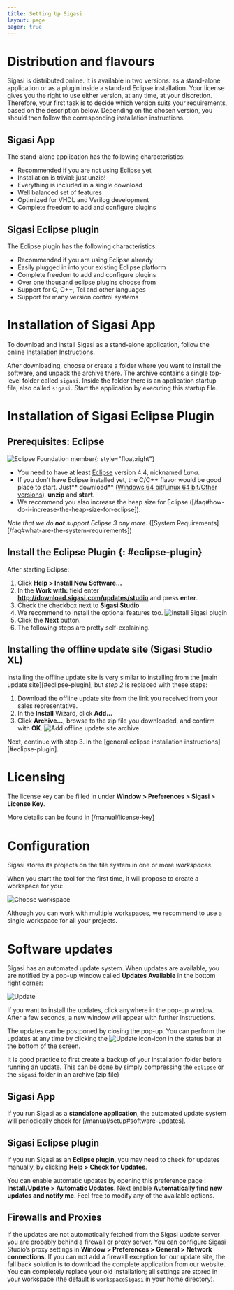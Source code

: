 ```yaml
---
title: Setting Up Sigasi
layout: page 
pager: true
---
```


# Distribution and flavours

Sigasi is distributed online. It is available in two versions: as a
stand-alone application or as a plugin inside a standard Eclipse
installation. Your license gives you the right to use either version, at
any time, at your discretion. Therefore, your first task is to decide
which version suits your requirements, based on the description below.
Depending on the chosen version, you should then follow the
corresponding installation instructions.

## Sigasi App

The stand-alone application has the following characteristics:

* Recommended if you are not using Eclipse yet
* Installation is trivial: just unzip!
* Everything is included in a single download
* Well balanced set of features
* Optimized for VHDL and Verilog development
* Complete freedom to add and configure plugins

## Sigasi Eclipse plugin

The Eclipse plugin has the following characteristics:

* Recommended if you are using Eclipse already
* Easily plugged in into your existing Eclipse platform
* Complete freedom to add and configure plugins
* Over one thousand eclipse plugins choose from
* Support for C, C++, Tcl and other languages
* Support for many version control systems

# Installation of Sigasi App

To download and install Sigasi as a stand-alone application, follow the
online [Installation
Instructions](http://www.sigasi.com/download).

After downloading, choose or create a folder where you want to install
the software, and unpack the archive there. The archive contains a
single top-level folder called `sigasi`. Inside the folder there is an
application startup file, also called `sigasi`. Start the application by
executing this startup file.

# Installation of Sigasi Eclipse Plugin

## Prerequisites: Eclipse

![Eclipse Foundation member](images/eclipse_foundationmember.png){: style="float:right"}

* You need to have at least [Eclipse](http://www.eclipse.org) version 4.4, nicknamed *Luna*.
* If you don't have Eclipse installed yet, the C/C++ flavor would be good place to start. Just** download** ([Windows 64 bit][latest-eclipse-cpp-windows64]/[Linux 64 bit][latest-eclipse-cpp-linux64]/[Other versions][latest-eclipse-cpp]), **unzip** and **start**.
* We recommend you also increase the heap size for Eclipse ([/faq#how-do-i-increase-the-heap-size-for-eclipse]).

*Note that we do **not** support Eclipse 3 any more.* ([System Requirements][/faq#what-are-the-system-requirements])

[latest-eclipse-cpp-windows64]:http://www.eclipse.org/downloads/download.php?file=/technology/epp/downloads/release/oxygen/1a/eclipse-cpp-oxygen-1a-win32-x86_64.zip
[latest-eclipse-cpp-linux64]:http://www.eclipse.org/downloads/download.php?file=/technology/epp/downloads/release/oxygen/1a/eclipse-cpp-oxygen-1a-linux-gtk-x86_64.tar.gz
[latest-eclipse-cpp]:https://www.eclipse.org/downloads/packages/eclipse-ide-cc-developers/oxygen1a

## Install the Eclipse Plugin {: #eclipse-plugin}

After starting Eclipse:

1. Click **Help > Install New Software…**
2. In the **Work with:** field enter **<http://download.sigasi.com/updates/studio>** and press **enter**.
3. Check the checkbox next to **Sigasi Studio**
4. We recommend to install the optional features too.
   ![Install Sigasi plugin](images/setup-install-plugin.png)
5. Click the **Next** button.
6. The following steps are pretty self-explaining.

## Installing the offline update site (Sigasi Studio XL)

Installing the offline update site is very similar to installing from the [main update site][#eclipse-plugin], but *step 2* is replaced with these steps:

1. Download the offline update site from the link you received from your sales representative.
2. In the **Install** Wizard, click **Add...**
3. Click **Archive...**, browse to the zip file you downloaded, and confirm with **OK**.
   ![Add offline update site archive](images/offline_update_site_add.png)

Next, continue with step 3. in the [general eclipse installation instructions][#eclipse-plugin].

# Licensing

The license key can be filled in under **Window > Preferences > Sigasi > License Key**.

More details can be found in [/manual/license-key]

# Configuration

Sigasi stores its projects on the file system in one or more
*workspaces*.

When you start the tool for the first time, it will propose to create a
workspace for you:

![Choose workspace](images/chooseworkspace2.png)

Although you can work with multiple workspaces, we recommend to use a
single workspace for all your projects.

# Software updates

Sigasi has an automated update system. When updates are available, you
are notified by a pop-up window called **Updates Available** in the
bottom right corner:

![Update](images/update.png)

If you want to install the updates, click anywhere in the pop-up window.
After a few seconds, a new window will appear with further instructions.

The updates can be postponed by closing the pop-up. You can perform the
updates at any time by clicking the
![Update icon](icons/updatesavailableicon.png)-icon in the status bar
at the bottom of the screen.

It is good practice to first create a backup of your installation folder before running an update. This can be done by simply compressing the `eclipse` or the `sigasi` folder in an archive (zip file)

## Sigasi App

If you run Sigasi as a **standalone application**, the automated update system will periodically check for [/manual/setup#software-updates].

## Sigasi Eclipse plugin

If you run Sigasi as an **Eclipse plugin**, you may need to check for updates manually, by clicking **Help > Check for Updates**.

You can enable automatic updates by opening this preference page : **Install/Update > Automatic Updates**. Next enable **Automatically find new updates and notify me**. Feel free to modify any of the available options.

## Firewalls and Proxies

If the updates are not automatically fetched from the Sigasi update server you are probably behind a firewall or proxy server. You can configure Sigasi Studio’s proxy settings in **Window > Preferences > General > Network connections**. If you can not add a firewall exception for our update site, the fall back solution is to download the complete application from our website. You can completely replace your old installation; all settings are stored in your workspace (the default is
`workspaceSigasi` in your home directory).
